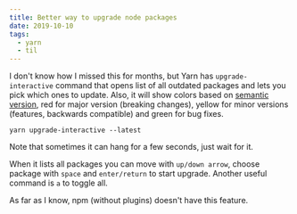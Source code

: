 ```yaml
---
title: Better way to upgrade node packages
date: 2019-10-10
tags:
  - yarn
  - til
---
```


I don't know how I missed this for months, but Yarn has `upgrade-interactive` command that opens list of all outdated packages and lets you pick which ones to update. Also, it will show colors based on [semantic version](https://semver.org/), red for major version (breaking changes), yellow for minor versions (features, backwards compatible) and green for bug fixes.

```terminal
yarn upgrade-interactive --latest
```

Note that sometimes it can hang for a few seconds, just wait for it.

When it lists all packages you can move with `up/down arrow`, choose package with `space` and `enter/return` to start upgrade. Another useful command is `a` to toggle all.

As far as I know, npm (without plugins) doesn't have this feature.
